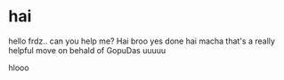 # hai
hello frdz..
can you help me?
Hai broo yes done
hai
macha
that's a really helpful move on behald of GopuDas
uuuuu

hlooo
